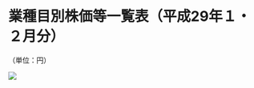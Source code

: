 # 業種目別株価等一覧表（平成29年１・２月分）

（単位：円）

![](https://www.nta.go.jp/tmp/94a62d7d-be97-43dc-a535-05af05081508/images/e9d3d9e9982d7d08c44b8f1475ae0fa62fb050d58e0bb8b0027ddf96890ab15a.jpg)